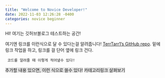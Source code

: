 ```yaml
---
title: "Welcome to Novice Developer!"
date: 2022-11-03 12:26:28 -0400
categories: novice beginner
---
```

HI! 여기는 깃허브블로그 테스트하는 공간!

여기엔 링크를 이런식으로 달 수 있다는걸 알려줍니다!
[TerrTarr1’s GitHub repo][TerrTarr1-gh]. 밑에 링크 작업을 하고, 링크를 걸 단어 옆에 링크 건다.


​```
코드를 알려줄 때
이렇게 적어낼수 있다!
​```


[TerrTarr1-gh]:   https://github.com/terrtarr1


<span style="background-color: #e1e1e1">추가할 내용 있으면, 이런 식으로 쓸수 있다!</span>
<span style="background-color: #e1e1e1">카테고리링크 살펴보기</span>  
